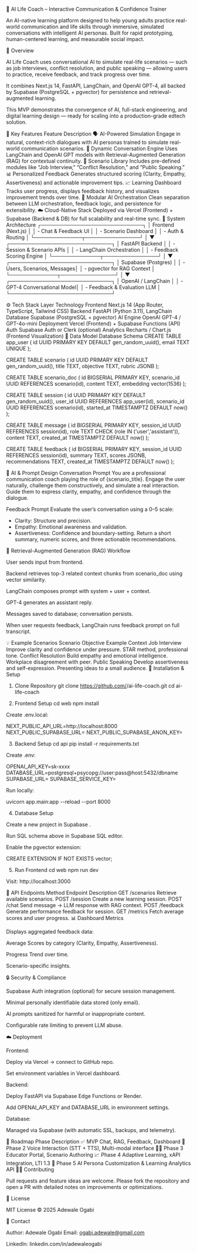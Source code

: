 🧠 AI Life Coach – Interactive Communication & Confidence Trainer

An AI-native learning platform designed to help young adults practice real-world communication and life skills through immersive, simulated conversations with intelligent AI personas.
Built for rapid prototyping, human-centered learning, and measurable social impact.

🚀 Overview

AI Life Coach uses conversational AI to simulate real-life scenarios — such as job interviews, conflict resolution, and public speaking — allowing users to practice, receive feedback, and track progress over time.

It combines Next.js 14, FastAPI, LangChain, and OpenAI GPT-4, all backed by Supabase (PostgreSQL + pgvector) for persistence and retrieval-augmented learning.

This MVP demonstrates the convergence of AI, full-stack engineering, and digital learning design — ready for scaling into a production-grade edtech solution.

🎯 Key Features
Feature	Description
🗣️ AI-Powered Simulation	Engage in natural, context-rich dialogues with AI personas trained to simulate real-world communication scenarios.
💬 Dynamic Conversation Engine	Uses LangChain and OpenAI GPT models with Retrieval-Augmented Generation (RAG) for contextual continuity.
🧩 Scenario Library	Includes pre-defined modules like “Job Interview,” “Conflict Resolution,” and “Public Speaking.”
📊 Personalized Feedback	Generates structured scoring (Clarity, Empathy, Assertiveness) and actionable improvement tips.
📈 Learning Dashboard	Tracks user progress, displays feedback history, and visualizes improvement trends over time.
🧠 Modular AI Orchestration	Clean separation between LLM orchestration, feedback logic, and persistence for extensibility.
☁️ Cloud-Native Stack	Deployed via Vercel (Frontend) + Supabase (Backend & DB) for full scalability and real-time sync.
🧱 System Architecture
                    ┌────────────────────────────┐
                    │        Frontend (Next.js)   │
                    │ - Chat & Feedback UI        │
                    │ - Scenario Dashboard        │
                    │ - Auth & Routing            │
                    └─────────────┬───────────────┘
                                  │
                                  ▼
                    ┌────────────────────────────┐
                    │         FastAPI Backend     │
                    │ - Session & Scenario APIs   │
                    │ - LangChain Orchestration   │
                    │ - Feedback Scoring Engine   │
                    └─────────────┬───────────────┘
                                  │
                                  ▼
                    ┌────────────────────────────┐
                    │        Supabase (Postgres)  │
                    │ - Users, Scenarios, Messages│
                    │ - pgvector for RAG Context  │
                    └─────────────┬───────────────┘
                                  │
                                  ▼
                    ┌────────────────────────────┐
                    │         OpenAI / LangChain  │
                    │ - GPT-4 Conversational Model│
                    │ - Feedback & Evaluation LLM │
                    └────────────────────────────┘

⚙️ Tech Stack
Layer	Technology
Frontend	Next.js 14 (App Router, TypeScript, Tailwind CSS)
Backend	FastAPI (Python 3.11), LangChain
Database	Supabase (PostgreSQL + pgvector)
AI Engine	OpenAI GPT-4 / GPT-4o-mini
Deployment	Vercel (Frontend) + Supabase Functions (API)
Auth	Supabase Auth or Clerk (optional)
Analytics	Recharts / Chart.js (Frontend Visualization)
🧩 Data Model
Database Schema
CREATE TABLE app_user (
  id UUID PRIMARY KEY DEFAULT gen_random_uuid(),
  email TEXT UNIQUE
);

CREATE TABLE scenario (
  id UUID PRIMARY KEY DEFAULT gen_random_uuid(),
  title TEXT,
  objective TEXT,
  rubric JSONB
);

CREATE TABLE scenario_doc (
  id BIGSERIAL PRIMARY KEY,
  scenario_id UUID REFERENCES scenario(id),
  content TEXT,
  embedding vector(1536)
);

CREATE TABLE session (
  id UUID PRIMARY KEY DEFAULT gen_random_uuid(),
  user_id UUID REFERENCES app_user(id),
  scenario_id UUID REFERENCES scenario(id),
  started_at TIMESTAMPTZ DEFAULT now()
);

CREATE TABLE message (
  id BIGSERIAL PRIMARY KEY,
  session_id UUID REFERENCES session(id),
  role TEXT CHECK (role IN ('user','assistant')),
  content TEXT,
  created_at TIMESTAMPTZ DEFAULT now()
);

CREATE TABLE feedback (
  id BIGSERIAL PRIMARY KEY,
  session_id UUID REFERENCES session(id),
  summary TEXT,
  scores JSONB,
  recommendations TEXT,
  created_at TIMESTAMPTZ DEFAULT now()
);

🤖 AI & Prompt Design
Conversation Prompt
You are a professional communication coach playing the role of {scenario_title}.
Engage the user naturally, challenge them constructively, and simulate a real interaction.
Guide them to express clarity, empathy, and confidence through the dialogue.

Feedback Prompt
Evaluate the user’s conversation using a 0–5 scale:
- Clarity: Structure and precision.
- Empathy: Emotional awareness and validation.
- Assertiveness: Confidence and boundary-setting.
Return a short summary, numeric scores, and three actionable recommendations.

🧠 Retrieval-Augmented Generation (RAG) Workflow

User sends input from frontend.

Backend retrieves top-3 related context chunks from scenario_doc using vector similarity.

LangChain composes prompt with system + user + context.

GPT-4 generates an assistant reply.

Messages saved to database; conversation persists.

When user requests feedback, LangChain runs feedback prompt on full transcript.

💡 Example Scenarios
Scenario	Objective	Example Context
Job Interview	Improve clarity and confidence under pressure.	STAR method, professional tone.
Conflict Resolution	Build empathy and emotional intelligence.	Workplace disagreement with peer.
Public Speaking	Develop assertiveness and self-expression.	Presenting ideas to a small audience.
🧰 Installation & Setup
1. Clone Repository
git clone https://github.com/<your-handle>/ai-life-coach.git
cd ai-life-coach

2. Frontend Setup
cd web
npm install


Create .env.local:

NEXT_PUBLIC_API_URL=http://localhost:8000
NEXT_PUBLIC_SUPABASE_URL=<your-supabase-url>
NEXT_PUBLIC_SUPABASE_ANON_KEY=<your-supabase-anon-key>

3. Backend Setup
cd api
pip install -r requirements.txt


Create .env:

OPENAI_API_KEY=sk-xxxx
DATABASE_URL=postgresql+psycopg://user:pass@host:5432/dbname
SUPABASE_URL=<your-supabase-url>
SUPABASE_SERVICE_KEY=<your-supabase-service-key>


Run locally:

uvicorn app.main:app --reload --port 8000

4. Database Setup

Create a new project in Supabase
.

Run SQL schema above in Supabase SQL editor.

Enable the pgvector extension:

CREATE EXTENSION IF NOT EXISTS vector;

5. Run Frontend
cd web
npm run dev


Visit: http://localhost:3000

🧪 API Endpoints
Method	Endpoint	Description
GET	/scenarios	Retrieve available scenarios.
POST	/session	Create a new learning session.
POST	/chat	Send message → LLM response with RAG context.
POST	/feedback	Generate performance feedback for session.
GET	/metrics	Fetch average scores and user progress.
📊 Dashboard Metrics

Displays aggregated feedback data:

Average Scores by category (Clarity, Empathy, Assertiveness).

Progress Trend over time.

Scenario-specific insights.

🔒 Security & Compliance

Supabase Auth integration (optional) for secure session management.

Minimal personally identifiable data stored (only email).

AI prompts sanitized for harmful or inappropriate content.

Configurable rate limiting to prevent LLM abuse.

☁️ Deployment

Frontend:

Deploy via Vercel
 → connect to GitHub repo.

Set environment variables in Vercel dashboard.

Backend:

Deploy FastAPI via Supabase Edge Functions
 or Render.

Add OPENAI_API_KEY and DATABASE_URL in environment settings.

Database:

Managed via Supabase (with automatic SSL, backups, and telemetry).

🧭 Roadmap
Phase	Description
✅ MVP	Chat, RAG, Feedback, Dashboard
🔄 Phase 2	Voice Interaction (STT + TTS), Multi-modal interface
🧑‍🏫 Phase 3	Educator Portal, Scenario Authoring
📈 Phase 4	Adaptive Learning, xAPI Integration, LTI 1.3
🧩 Phase 5	AI Persona Customization & Learning Analytics API
🧑‍💻 Contributing

Pull requests and feature ideas are welcome.
Please fork the repository and open a PR with detailed notes on improvements or optimizations.

🧾 License

MIT License © 2025 Adewale Ogabi

💬 Contact

Author: Adewale Ogabi
Email: ogabi.adewale@gmail.com

LinkedIn: linkedin.com/in/adewaleogabi